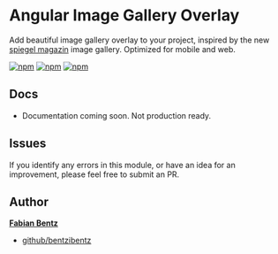 <h1>Angular Image Gallery Overlay</h1>

<p>Add beautiful image gallery overlay to your project, inspired by the new <a href="https://www.spiegel.de/panorama/wangerooge-badestrand-nach-sturmfluten-fast-vollstaendig-weg-a-767933a5-4d9c-447b-8029-159d74b6efe2" target="_blank">spiegel magazin</a> image gallery. Optimized for mobile and web.</p>


[![npm](https://img.shields.io/badge/demo-online-ed1c46.svg)](https://bentzibentz.github.io/ngx-gallery-overlay-demo/)
[![npm](https://img.shields.io/npm/v/ngx-image-overlay)](https://www.npmjs.com/package/ngx-image-overlay)
[![npm](https://img.shields.io/npm/l/express.svg?maxAge=2592000)](/LICENSE)


## Docs

- Documentation coming soon. Not production ready.

## Issues

If you identify any errors in this module, or have an idea for an improvement, please feel free to submit an PR.

## Author

 **[Fabian Bentz](https://www.fabianbentz.de)**

- [github/bentzibentz](https://github.com/bentzibentz)
